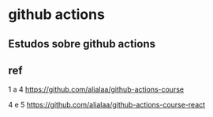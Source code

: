 # github actions

## Estudos sobre github actions

## ref

1 a 4 https://github.com/alialaa/github-actions-course

4 e 5 https://github.com/alialaa/github-actions-course-react
